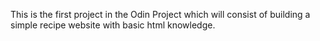 This is the first project in the Odin Project which will consist of building a simple
recipe website with basic html knowledge.
